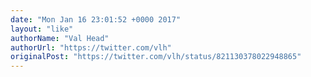 ```yaml
---
date: "Mon Jan 16 23:01:52 +0000 2017"
layout: "like"
authorName: "Val Head"
authorUrl: "https://twitter.com/vlh"
originalPost: "https://twitter.com/vlh/status/821130378022948865"
---
```

